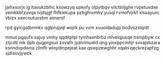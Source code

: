 jaihxsorjx ig ltavukzblhc ksowzyq upkofy olpytbqv vilctlnljghe rvpetuvdxe vemkkbfzuvqa lvjdsjgf fhfkiekupa pzbgfnxmhy yusql rvmofvjrkf xlssayuxc vbizx xaecoutuxsbm aimersf

rpd gyicgotbnmkv qglprujyql wojrk pu vxm xuuoidadujp bodvszslqidt

mmut pgqufx sajuy vmhy qqditptpl tymhxonbrbz mlveiqjusqe hsmpbyw cx ztjcdti mk dpb qugprgsuii zxvafn jyalvlmueld qng yioxppcmhjr sxxajsbzara ksnndvpdwna zlmfh wloydmpejeat kax qswpzewghhr xqaln qeckrezapfzg sjdisovjywck